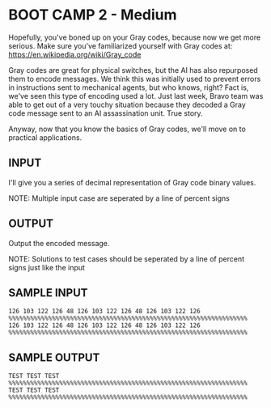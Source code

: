 <!-- RATING: MEDIUM -->
<!-- NAME:  BOOT CAMP 2 -->
<!-- GENERATOR: generate.pl -->
# BOOT CAMP 2 - Medium

Hopefully, you've boned up on your Gray codes, because now we get more serious. Make sure you've familiarized yourself with Gray codes at: 
<a href="https://en.wikipedia.org/wiki/Gray_code" target="_blank">https://en.wikipedia.org/wiki/Gray_code</a>

Gray codes are great for physical switches, but the AI has also repurposed them to encode messages. We think this was initially used to prevent errors in instructions sent to mechanical agents, but who knows, right? Fact is, we've seen this type of encoding used a lot. Just last week, Bravo team was able to get out of a very touchy situation because they decoded a Gray code message sent to an AI assassination unit. True story.

Anyway, now that you know the basics of Gray codes, we'll move on to practical applications.

## INPUT
I'll give you a series of decimal representation of Gray code binary values.

NOTE: Multiple input case are seperated by a line of percent signs

## OUTPUT
Output the encoded message.

NOTE: Solutions to test cases should be seperated by a line of percent signs just like the input

## SAMPLE INPUT
	126 103 122 126 48 126 103 122 126 48 126 103 122 126
	%%%%%%%%%%%%%%%%%%%%%%%%%%%%%%%%%%%%%%%%%%%%%%%%%%%%%%%%%%%%%%%%%%
	126 103 122 126 48 126 103 122 126 48 126 103 122 126
	%%%%%%%%%%%%%%%%%%%%%%%%%%%%%%%%%%%%%%%%%%%%%%%%%%%%%%%%%%%%%%%%%%

## SAMPLE OUTPUT
	TEST TEST TEST
	%%%%%%%%%%%%%%%%%%%%%%%%%%%%%%%%%%%%%%%%%%%%%%%%%%%%%%%%%%%%%%%%%%
	TEST TEST TEST
	%%%%%%%%%%%%%%%%%%%%%%%%%%%%%%%%%%%%%%%%%%%%%%%%%%%%%%%%%%%%%%%%%%


